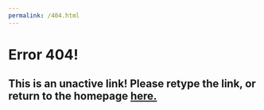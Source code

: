 ```yaml
---
permalink: /404.html
---
```


# Error 404!

## This is an unactive link! Please retype the link, or return to the homepage [here.](www.rushyyz.live)
